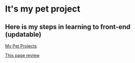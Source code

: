 # It's my pet project
## Here is my steps in learning to front-end (updatable)

[My Pet Projects](https://github.com/xMurieLLx)

[This page review](https://xmuriellx.github.io/refactoring/)